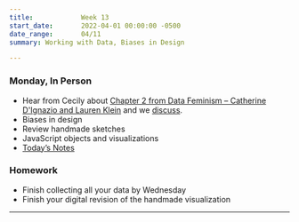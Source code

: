 ```yaml
---
title:            Week 13
start_date:       2022-04-01 00:00:00 -0500
date_range:       04/11
summary: Working with Data, Biases in Design

---
```


### Monday, In Person

- Hear from Cecily about [Chapter 2 from Data Feminism – Catherine D'Ignazio and Lauren Klein](https://data-feminism.mitpress.mit.edu/pub/ei7cogfn/release/2?readingCollection=0cd867ef) and we [discuss](https://paper.dropbox.com/doc/Penn-Art-of-Web-S22-Reading-Reflections--BfF4wj5nk1KpYm3zoiiQqhWfAQ-1UUZlQIbgmKjouZ5Tl2TE).
- Biases in design
- Review handmade sketches
- JavaScript objects and visualizations
- [Today&rsquo;s Notes](https://paper.dropbox.com/doc/Week-13a-Biases-in-design-Data-Visualization-with-JSON-JavaScript-Objects--BfaHtoveLvRzq~vaA6LvZpWMAQ-0h6v8otLLizq3Izw37ED8)

### Homework
- Finish collecting all your data by Wednesday
- Finish your digital revision of the handmade visualization



---
